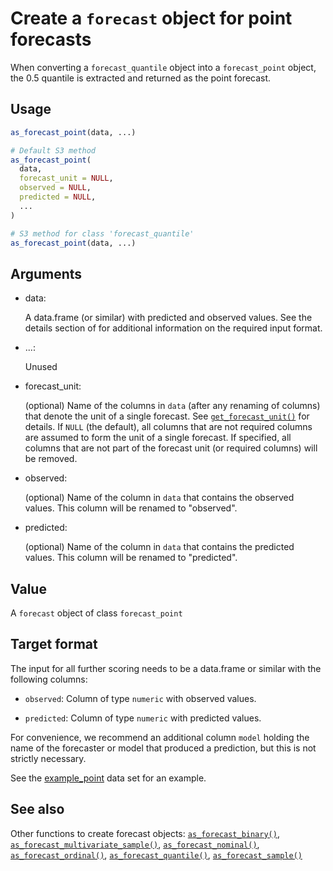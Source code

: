 # Create a `forecast` object for point forecasts

When converting a `forecast_quantile` object into a `forecast_point`
object, the 0.5 quantile is extracted and returned as the point
forecast.

## Usage

``` r
as_forecast_point(data, ...)

# Default S3 method
as_forecast_point(
  data,
  forecast_unit = NULL,
  observed = NULL,
  predicted = NULL,
  ...
)

# S3 method for class 'forecast_quantile'
as_forecast_point(data, ...)
```

## Arguments

- data:

  A data.frame (or similar) with predicted and observed values. See the
  details section of for additional information on the required input
  format.

- ...:

  Unused

- forecast_unit:

  (optional) Name of the columns in `data` (after any renaming of
  columns) that denote the unit of a single forecast. See
  [`get_forecast_unit()`](https://epiforecasts.io/scoringutils/dev/reference/get_forecast_unit.md)
  for details. If `NULL` (the default), all columns that are not
  required columns are assumed to form the unit of a single forecast. If
  specified, all columns that are not part of the forecast unit (or
  required columns) will be removed.

- observed:

  (optional) Name of the column in `data` that contains the observed
  values. This column will be renamed to "observed".

- predicted:

  (optional) Name of the column in `data` that contains the predicted
  values. This column will be renamed to "predicted".

## Value

A `forecast` object of class `forecast_point`

## Target format

The input for all further scoring needs to be a data.frame or similar
with the following columns:

- `observed`: Column of type `numeric` with observed values.

- `predicted`: Column of type `numeric` with predicted values.

For convenience, we recommend an additional column `model` holding the
name of the forecaster or model that produced a prediction, but this is
not strictly necessary.

See the
[example_point](https://epiforecasts.io/scoringutils/dev/reference/example_point.md)
data set for an example.

## See also

Other functions to create forecast objects:
[`as_forecast_binary()`](https://epiforecasts.io/scoringutils/dev/reference/as_forecast_binary.md),
[`as_forecast_multivariate_sample()`](https://epiforecasts.io/scoringutils/dev/reference/as_forecast_multivariate_sample.md),
[`as_forecast_nominal()`](https://epiforecasts.io/scoringutils/dev/reference/as_forecast_nominal.md),
[`as_forecast_ordinal()`](https://epiforecasts.io/scoringutils/dev/reference/as_forecast_ordinal.md),
[`as_forecast_quantile()`](https://epiforecasts.io/scoringutils/dev/reference/as_forecast_quantile.md),
[`as_forecast_sample()`](https://epiforecasts.io/scoringutils/dev/reference/as_forecast_sample.md)
